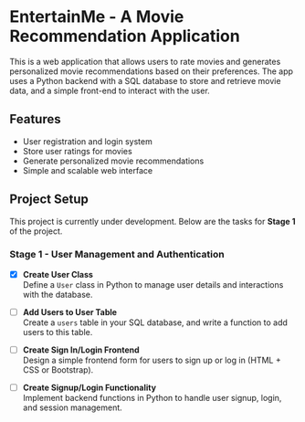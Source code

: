 # EntertainMe - A Movie Recommendation Application

This is a web application that allows users to rate movies and generates personalized movie recommendations based on their preferences. The app uses a Python backend with a SQL database to store and retrieve movie data, and a simple front-end to interact with the user.

## Features
- User registration and login system
- Store user ratings for movies
- Generate personalized movie recommendations
- Simple and scalable web interface

## Project Setup

This project is currently under development. Below are the tasks for **Stage 1** of the project.

### Stage 1 - User Management and Authentication

- [x] **Create User Class**  
  Define a `User` class in Python to manage user details and interactions with the database.

- [ ] **Add Users to User Table**  
  Create a `users` table in your SQL database, and write a function to add users to this table.

- [ ] **Create Sign In/Login Frontend**  
  Design a simple frontend form for users to sign up or log in (HTML + CSS or Bootstrap).

- [ ] **Create Signup/Login Functionality**  
  Implement backend functions in Python to handle user signup, login, and session management.